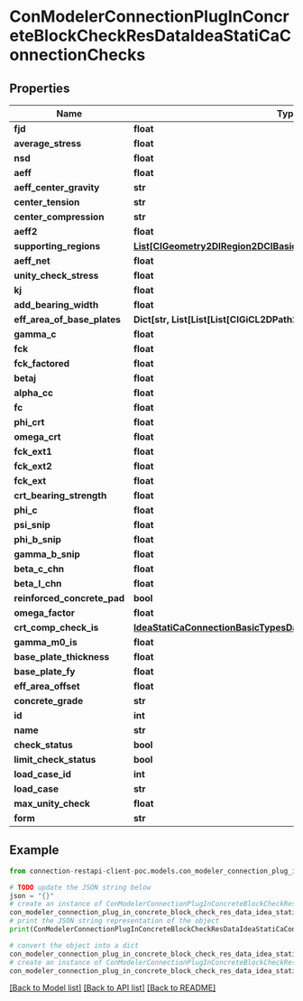 # ConModelerConnectionPlugInConcreteBlockCheckResDataIdeaStatiCaConnectionChecks


## Properties

Name | Type | Description | Notes
------------ | ------------- | ------------- | -------------
**fjd** | **float** |  | [optional] 
**average_stress** | **float** |  | [optional] 
**nsd** | **float** |  | [optional] 
**aeff** | **float** |  | [optional] 
**aeff_center_gravity** | **str** |  | [optional] 
**center_tension** | **str** |  | [optional] 
**center_compression** | **str** |  | [optional] 
**aeff2** | **float** |  | [optional] 
**supporting_regions** | [**List[CIGeometry2DIRegion2DCIBasicTypes]**](CIGeometry2DIRegion2DCIBasicTypes.md) |  | [optional] 
**aeff_net** | **float** |  | [optional] 
**unity_check_stress** | **float** |  | [optional] 
**kj** | **float** |  | [optional] 
**add_bearing_width** | **float** |  | [optional] 
**eff_area_of_base_plates** | **Dict[str, List[List[List[CIGiCL2DPath2DSegmentCIGeometry2D]]]]** |  | [optional] 
**gamma_c** | **float** |  | [optional] 
**fck** | **float** |  | [optional] 
**fck_factored** | **float** |  | [optional] 
**betaj** | **float** |  | [optional] 
**alpha_cc** | **float** |  | [optional] 
**fc** | **float** |  | [optional] 
**phi_crt** | **float** |  | [optional] 
**omega_crt** | **float** |  | [optional] 
**fck_ext1** | **float** |  | [optional] 
**fck_ext2** | **float** |  | [optional] 
**fck_ext** | **float** |  | [optional] 
**crt_bearing_strength** | **float** |  | [optional] 
**phi_c** | **float** |  | [optional] 
**psi_snip** | **float** |  | [optional] 
**phi_b_snip** | **float** |  | [optional] 
**gamma_b_snip** | **float** |  | [optional] 
**beta_c_chn** | **float** |  | [optional] 
**beta_l_chn** | **float** |  | [optional] 
**reinforced_concrete_pad** | **bool** |  | [optional] 
**omega_factor** | **float** |  | [optional] 
**crt_comp_check_is** | [**IdeaStatiCaConnectionBasicTypesDataCrtCompCheckISCIBasicTypes**](IdeaStatiCaConnectionBasicTypesDataCrtCompCheckISCIBasicTypes.md) |  | [optional] 
**gamma_m0_is** | **float** |  | [optional] 
**base_plate_thickness** | **float** |  | [optional] 
**base_plate_fy** | **float** |  | [optional] 
**eff_area_offset** | **float** |  | [optional] 
**concrete_grade** | **str** |  | [optional] 
**id** | **int** |  | [optional] 
**name** | **str** |  | [optional] 
**check_status** | **bool** |  | [optional] 
**limit_check_status** | **bool** |  | [optional] 
**load_case_id** | **int** |  | [optional] 
**load_case** | **str** |  | [optional] 
**max_unity_check** | **float** |  | [optional] 
**form** | **str** |  | [optional] 

## Example

```python
from connection-restapi-client-poc.models.con_modeler_connection_plug_in_concrete_block_check_res_data_idea_stati_ca_connection_checks import ConModelerConnectionPlugInConcreteBlockCheckResDataIdeaStatiCaConnectionChecks

# TODO update the JSON string below
json = "{}"
# create an instance of ConModelerConnectionPlugInConcreteBlockCheckResDataIdeaStatiCaConnectionChecks from a JSON string
con_modeler_connection_plug_in_concrete_block_check_res_data_idea_stati_ca_connection_checks_instance = ConModelerConnectionPlugInConcreteBlockCheckResDataIdeaStatiCaConnectionChecks.from_json(json)
# print the JSON string representation of the object
print(ConModelerConnectionPlugInConcreteBlockCheckResDataIdeaStatiCaConnectionChecks.to_json())

# convert the object into a dict
con_modeler_connection_plug_in_concrete_block_check_res_data_idea_stati_ca_connection_checks_dict = con_modeler_connection_plug_in_concrete_block_check_res_data_idea_stati_ca_connection_checks_instance.to_dict()
# create an instance of ConModelerConnectionPlugInConcreteBlockCheckResDataIdeaStatiCaConnectionChecks from a dict
con_modeler_connection_plug_in_concrete_block_check_res_data_idea_stati_ca_connection_checks_from_dict = ConModelerConnectionPlugInConcreteBlockCheckResDataIdeaStatiCaConnectionChecks.from_dict(con_modeler_connection_plug_in_concrete_block_check_res_data_idea_stati_ca_connection_checks_dict)
```
[[Back to Model list]](../README.md#documentation-for-models) [[Back to API list]](../README.md#documentation-for-api-endpoints) [[Back to README]](../README.md)


